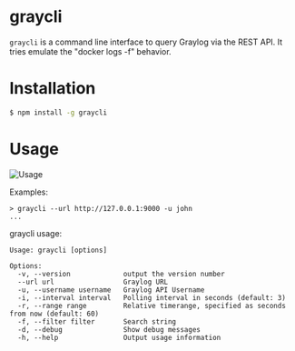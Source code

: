 # graycli

`graycli` is a command line interface to query Graylog via the REST API. It tries emulate the \"docker logs -f\" behavior.

Installation
============

```bash
$ npm install -g graycli
```

Usage
=====

![Usage](https://media.giphy.com/media/2vmjOC8G99RCBNadPN/giphy.gif)

Examples:

    > graycli --url http://127.0.0.1:9000 -u john
    ...

graycli usage:

    Usage: graycli [options]

    Options:
      -v, --version             output the version number
      --url url                 Graylog URL
      -u, --username username   Graylog API Username
      -i, --interval interval   Polling interval in seconds (default: 3)
      -r, --range range         Relative timerange, specified as seconds from now (default: 60)
      -f, --filter filter       Search string
      -d, --debug               Show debug messages
      -h, --help                Output usage information
